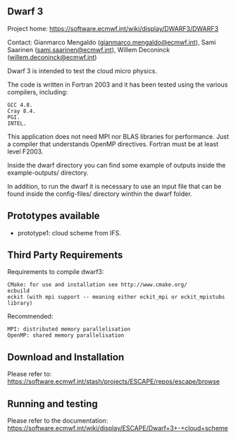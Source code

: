 Dwarf 3
-------
Project home: https://software.ecmwf.int/wiki/display/DWARF3/DWARF3

Contact: Gianmarco Mengaldo (gianmarco.mengaldo@ecmwf.int), Sami Saarinen (sami.saarinen@ecmwf.int), 
Willem Deconinck (willem.deconinck@ecmwf.int)

Dwarf 3 is intended to test the cloud micro physics.

The code is written in Fortran 2003 and it has been tested using the various compilers, including:

    GCC 4.8.
    Cray 8.4.
    PGI.
    INTEL. 

This application does not need MPI nor BLAS libraries for performance. Just a compiler that understands 
OpenMP directives. Fortran must be at least level F2003.

Inside the dwarf directory you can find some example of outputs inside the example-outputs/ directory.

In addition, to run the dwarf it is necessary to use an input file that can be found inside the config-files/ 
directory winthin the dwarf folder.


Prototypes available
--------------------
- prototype1: cloud scheme from IFS.


Third Party Requirements
------------------------
Requirements to compile dwarf3:

    CMake: for use and installation see http://www.cmake.org/
    ecbuild
    eckit (with mpi support -- meaning either eckit_mpi or eckit_mpistubs library)

Recommended:

    MPI: distributed memory parallelisation
    OpenMP: shared memory parallelisation


Download and Installation
-------------------------
Please refer to: https://software.ecmwf.int/stash/projects/ESCAPE/repos/escape/browse


Running and testing
-------------------
Please refer to the documentation: https://software.ecmwf.int/wiki/display/ESCAPE/Dwarf+3+-+cloud+scheme 
